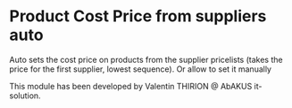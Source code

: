 # Product Cost Price from suppliers auto

Auto sets the cost price on products from the supplier pricelists (takes the price for the first supplier, lowest sequence).
Or allow to set it manually

This module has been developed by Valentin THIRION @ AbAKUS it-solution.

